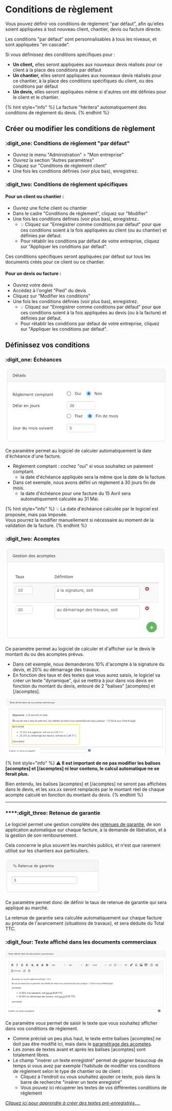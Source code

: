 # Conditions de règlement

Vous pouvez définir vos conditions de règlement "par défaut", afin qu'elles soient appliquées à tout nouveau client, chantier, devis ou facture directe.

Les conditions "par défaut" sont personnalisables à tous les niveaux, et sont appliquées "en cascade".

Si vous définissez des conditions spécifiques pour :

* **Un client,** elles seront appliquées aux nouveaux devis réalisés pour ce client à la place des conditions par défaut
* **Un chantier,** elles seront appliquées aux nouveaux devis réalisés pour ce chantier, à la place des conditions spécifiques du client, ou des conditions par défaut
* **Un devis,** elles seront appliquées même si d'autres ont été définies pour le client et le chantier.

{% hint style="info" %}
La facture "héritera" automatiquement des conditions de règlement du devis.
{% endhint %}

## Créer ou modifier les conditions de règlement

### :digit_one: Conditions de règlement "par défaut"

* Ouvrez le menu "Administration" > "Mon entreprise"
* Ouvrez la section "Autres paramètres"
* Cliquez sur "Conditions de règlement client"
*   Une fois les conditions définies (voir plus bas), enregistrez.



### :digit_two: Conditions de règlement spécifiques

#### Pour un client ou chantier :

* Ouvrez une fiche client ou chantier
* Dans le cadre "Conditions de règlement", cliquez sur "Modifier"
* Une fois les conditions définies (voir plus bas), enregistrez..
  * :bulb: Cliquez sur "Enregistrer comme conditions par défaut" pour que ces conditions soient à la fois  appliquées au client (ou au chantier) et définies par défaut.
  *  Pour rétablir les conditions par défaut de votre entreprise, cliquez sur "Appliquer les conditions par défaut".

Ces conditions spécifiques seront appliquées par défaut sur tous les documents créés pour ce client ou ce chantier.



####  Pour un devis ou facture :

* Ouvrez votre devis
* Accédez à l'onglet "Pied" du devis
* Cliquez sur "Modifier les conditions"
* Une fois les conditions définies (voir plus bas), enregistrez.
  * :bulb: Cliquez sur "Enregistrer comme conditions par défaut" pour que ces conditions soient à la fois appliquées au devis (ou à la facture) et définies par défaut.
  * Pour rétablir les conditions par défaut de votre entreprise, cliquez sur "Appliquer les conditions par défaut".



## Définissez vos conditions

### :digit_one: Échéances

![](../../.gitbook/assets/screenshot-80-.png)

Ce paramètre permet au logiciel de calculer automatiquement la date d'échéance d'une facture.

* Règlement comptant : cochez "oui" si vous souhaitez un paiement comptant.
  * la date d'échéance appliquée sera la même que la date de la facture.
* Dans cet exemple, nous avons défini un règlement à 30 jours fin de mois.
  * la date d'échéance pour une facture du 15 Avril sera automatiquement calculée au 31 Mai.

{% hint style="info" %}
:bulb: La date d'échéance calculée par le logiciel est proposée, mais pas imposée.\
Vous pourrez la modifier manuellement si nécessaire au moment de la validation de la facture.
{% endhint %}



### :digit_two: Acomptes

![](../../.gitbook/assets/screenshot-81-.png)

Ce paramètre permet au logiciel de calculer et d'afficher sur le devis le montant du ou des acomptes prévus.

* Dans cet exemple, nous demanderons 10% d'acompte à la signature du devis, et 20% au démarrage des travaux.
* En fonction des taux et des textes que vous aurez saisis, le logiciel va créer un texte "dynamique", qui se mettra à jour dans vos devis en fonction du montant du devis, entouré de 2 "balises" \[acomptes] et \[/acomptes].

![](../../.gitbook/assets/parametrage_texte_conditions.png)

{% hint style="info" %}
:warning: **Il est important de ne pas modifier les balises \[acomptes] et \[/acomptes] ni leur contenu, le calcul automatique ne se ferait plus.**

Bien entendu, les balises \[acomptes] et \[/acomptes] ne seront pas affichées dans le devis, et les xxx.xx seront remplacés par le montant réel de chaque acompte calculé en fonction du montant du devis.
{% endhint %}

****

### ****:digit_three: **Retenue de garantie**

Le logiciel permet une gestion complète des [retenues de garantie](../../pour-aller-plus-loin/les-devis/deductions-complementaires/retenue-de-garantie.md), de son application automatique sur chaque facture, à la demande de libération, et à la gestion de son remboursement.

Cela concerne le plus souvent les marchés publics, et n'est que rarement utilisé sur les chantiers aux particuliers.

![](../../.gitbook/assets/parametrage_rg.png)

Ce paramètre permet donc de définir le taux de retenue de garantie qui sera appliqué au marché. 

La retenue de garantie sera calculée automatiquement sur chaque facture au prorata de l'avancement (situations de travaux), et sera déduite du Total TTC.



### :digit_four: Texte affiché dans les documents commerciaux

![](../../.gitbook/assets/screenshot-84-.png)

Ce paramètre vous permet de saisir le texte que vous souhaitez afficher dans vos conditions de règlement.

* Comme précisé un peu plus haut, le texte entre balises \[acomptes] ne doit pas être modifié ici, mais dans le [paramétrage des acomptes](conditions-de-reglement.md#acomptes).
* Les zones de textes avant et après les balises \[acomptes] sont totalement libres.
* Le champ "insérer un texte enregistré" permet de gagner beaucoup de temps si vous avez par exemple l'habitude de modifier vos conditions de règlement selon le type de chantier ou de client :
  * Cliquez à l'endroit ou vous souhaitez ajouter ce texte, puis dans la barre de recherche "insérer un texte enregistré" 
  * Vous pouvez ici récupérer les textes de vos différentes conditions de règlement

[_Cliquez ici pour apprendre à créer des textes pré-enregistrés._](../../pour-aller-plus-loin/bibliotheque-de-textes.md#les-textes-pre-enregistres)__


